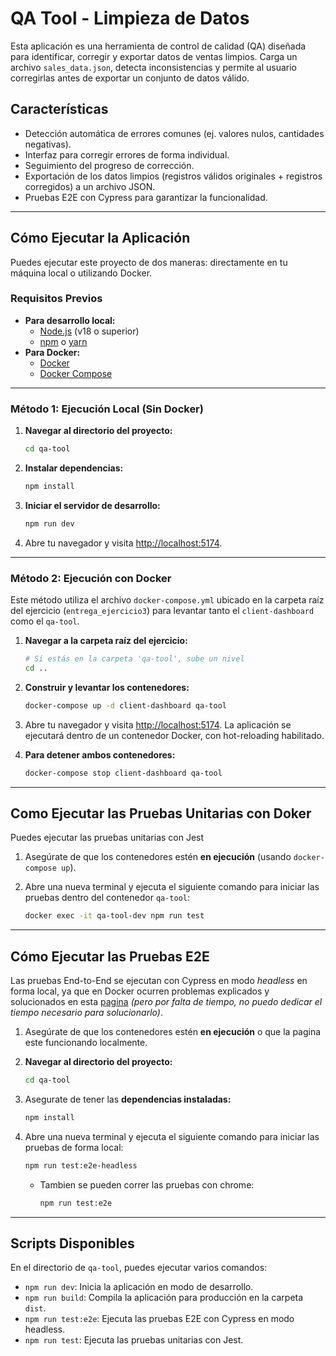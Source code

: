 # QA Tool - Limpieza de Datos

Esta aplicación es una herramienta de control de calidad (QA) diseñada para identificar, corregir y exportar datos de ventas limpios. Carga un archivo `sales_data.json`, detecta inconsistencias y permite al usuario corregirlas antes de exportar un conjunto de datos válido.

## Características

-   Detección automática de errores comunes (ej. valores nulos, cantidades negativas).
-   Interfaz para corregir errores de forma individual.
-   Seguimiento del progreso de corrección.
-   Exportación de los datos limpios (registros válidos originales + registros corregidos) a un archivo JSON.
-   Pruebas E2E con Cypress para garantizar la funcionalidad.

---

## Cómo Ejecutar la Aplicación

Puedes ejecutar este proyecto de dos maneras: directamente en tu máquina local o utilizando Docker.

### Requisitos Previos

-   **Para desarrollo local:**
    -   [Node.js](https://nodejs.org/) (v18 o superior)
    -   [npm](https://www.npmjs.com/) o [yarn](https://yarnpkg.com/)
-   **Para Docker:**
    -   [Docker](https://www.docker.com/products/docker-desktop/)
    -   [Docker Compose](https://docs.docker.com/compose/install/)

---

### Método 1: Ejecución Local (Sin Docker)

1.  **Navegar al directorio del proyecto:**
    ```bash
    cd qa-tool
    ```

2.  **Instalar dependencias:**
    ```bash
    npm install
    ```

3.  **Iniciar el servidor de desarrollo:**
    ```bash
    npm run dev
    ```

4.  Abre tu navegador y visita [http://localhost:5174](http://localhost:5174).

---

### Método 2: Ejecución con Docker

Este método utiliza el archivo `docker-compose.yml` ubicado en la carpeta raíz del ejercicio (`entrega_ejercicio3`) para levantar tanto el `client-dashboard` como el `qa-tool`.

1.  **Navegar a la carpeta raíz del ejercicio:**
    ```bash
    # Si estás en la carpeta 'qa-tool', sube un nivel
    cd .. 
    ```

2.  **Construir y levantar los contenedores:**
    ```bash
    docker-compose up -d client-dashboard qa-tool
    ```

3.  Abre tu navegador y visita [http://localhost:5174](http://localhost:5174). La aplicación se ejecutará dentro de un contenedor Docker, con hot-reloading habilitado.

4. **Para detener ambos contenedores:**
    ```bash
    docker-compose stop client-dashboard qa-tool
    ```

---

## Como Ejecutar las Pruebas Unitarias con Doker

Puedes ejecutar las pruebas unitarias con Jest

1.  Asegúrate de que los contenedores estén **en ejecución** (usando `docker-compose up`).

2. Abre una nueva terminal y ejecuta el siguiente comando para iniciar las pruebas dentro del contenedor `qa-tool`:
    ```bash
    docker exec -it qa-tool-dev npm run test
    ```

---

## Cómo Ejecutar las Pruebas E2E

Las pruebas End-to-End se ejecutan con Cypress en modo *headless* en forma local, ya que en Docker ocurren problemas explicados y solucionados en esta [pagina](https://docs.cypress.io/app/get-started/install-cypress#Linux-Prerequisites) _(pero por falta de tiempo, no puedo dedicar el tiempo necesario para solucionarlo)_.

1.  Asegúrate de que los contenedores estén **en ejecución** o que la pagina este funcionando localmente.

2.  **Navegar al directorio del proyecto:**
    ```bash
    cd qa-tool
    ```

3.  Asegurate de tener las **dependencias instaladas:**
    ```bash
    npm install
    ```

4.  Abre una nueva terminal y ejecuta el siguiente comando para iniciar las pruebas de forma local:
    ```bash
    npm run test:e2e-headless
    ```
    - Tambien se pueden correr las pruebas con chrome:
        ```bash
        npm run test:e2e
       ```

---



## Scripts Disponibles

En el directorio de `qa-tool`, puedes ejecutar varios comandos:

-   `npm run dev`: Inicia la aplicación en modo de desarrollo.
-   `npm run build`: Compila la aplicación para producción en la carpeta `dist`.
-   `npm run test:e2e`: Ejecuta las pruebas E2E con Cypress en modo headless.
-   `npm run test`: Ejecuta las pruebas unitarias con Jest.